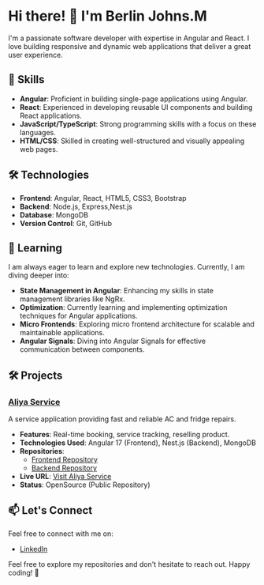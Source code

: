 # Hi there! 👋 I'm Berlin Johns.M

I'm a passionate software developer with expertise in Angular and React. I love building responsive and dynamic web applications that deliver a great user experience.

## 🚀 Skills

- **Angular**: Proficient in building single-page applications using Angular.
- **React**: Experienced in developing reusable UI components and building React applications.
- **JavaScript/TypeScript**: Strong programming skills with a focus on these languages.
- **HTML/CSS**: Skilled in creating well-structured and visually appealing web pages.

## 🛠️ Technologies

- **Frontend**: Angular, React, HTML5, CSS3, Bootstrap
- **Backend**: Node.js, Express,Nest.js
- **Database**: MongoDB
- **Version Control**: Git, GitHub

## 🌱 Learning

I am always eager to learn and explore new technologies. Currently, I am diving deeper into:

- **State Management in Angular**: Enhancing my skills in state management libraries like NgRx.
- **Optimization**: Currently learning and implementing optimization techniques for Angular applications.
- **Micro Frontends**: Exploring micro frontend architecture for scalable and maintainable applications.
- **Angular Signals**: Diving into Angular Signals for effective communication between components.

## 🛠️ Projects

### [Aliya Service](https://aliyaservice.netlify.app/)
A service application providing fast and reliable AC and fridge repairs.

- **Features**: Real-time booking, service tracking, reselling product.
- **Technologies Used**: Angular 17 (Frontend), Nest.js (Backend), MongoDB
- **Repositories**:
  - [Frontend Repository](https://github.com/berlinjohns/aliya-service-frontend)
  - [Backend Repository](https://github.com/berlinjohns/aliya-service-backend)
- **Live URL**: [Visit Aliya Service](https://aliyaservice.netlify.app/)
- **Status**: OpenSource (Public Repository)



## 📫 Let's Connect

Feel free to connect with me on:

- [LinkedIn](https://www.linkedin.com/in/berlinjohns)

Feel free to explore my repositories and don't hesitate to reach out. Happy coding! 🚀
